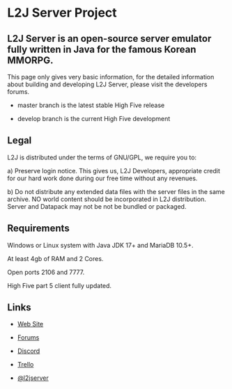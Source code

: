 L2J Server Project
===

L2J Server is an open-source server emulator fully written in Java for the famous Korean MMORPG.
---

This page only gives very basic information, for the detailed information about building and developing L2J Server, please visit the developers forums.

- master branch is the latest stable High Five release

- develop branch is the current High Five development

Legal
---

L2J is distributed under the terms of GNU/GPL, we require you to:

a) Preserve login notice. This gives us, L2J Developers, appropriate
credit for our hard work done during our free time without any
revenues.
 
b) Do not distribute any extended data files with the server files in
the same archive. NO world content should be incorporated in L2J
distribution.
Server and Datapack may not be not be bundled or packaged.

Requirements
---

Windows or Linux system with Java JDK 17+ and MariaDB 10.5+.

At least 4gb of RAM and 2 Cores.

Open ports 2106 and 7777.

High Five part 5 client fully updated.

Links
---

- [Web Site](http://www.l2jserver.com)

- [Forums](http://www.l2jserver.com/forum/)

- [Discord](https://discord.gg/jMnKZA)

- [Trello](https://trello.com/b/qjLoH966)

- [@l2jserver](https://twitter.com/l2jserver)
